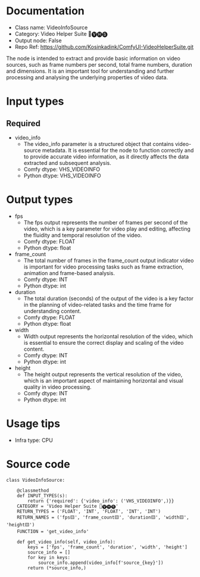 # Documentation
- Class name: VideoInfoSource
- Category: Video Helper Suite 🎥🅥🅗🅢
- Output node: False
- Repo Ref: https://github.com/Kosinkadink/ComfyUI-VideoHelperSuite.git

The node is intended to extract and provide basic information on video sources, such as frame numbers per second, total frame numbers, duration and dimensions. It is an important tool for understanding and further processing and analysing the underlying properties of video data.

# Input types
## Required
- video_info
    - The video_info parameter is a structured object that contains video-source metadata. It is essential for the node to function correctly and to provide accurate video information, as it directly affects the data extracted and subsequent analysis.
    - Comfy dtype: VHS_VIDEOINFO
    - Python dtype: VHS_VIDEOINFO

# Output types
- fps
    - The fps output represents the number of frames per second of the video, which is a key parameter for video play and editing, affecting the fluidity and temporal resolution of the video.
    - Comfy dtype: FLOAT
    - Python dtype: float
- frame_count
    - The total number of frames in the frame_count output indicator video is important for video processing tasks such as frame extraction, animation and frame-based analysis.
    - Comfy dtype: INT
    - Python dtype: int
- duration
    - The total duration (seconds) of the output of the video is a key factor in the planning of video-related tasks and the time frame for understanding content.
    - Comfy dtype: FLOAT
    - Python dtype: float
- width
    - Width output represents the horizontal resolution of the video, which is essential to ensure the correct display and scaling of the video content.
    - Comfy dtype: INT
    - Python dtype: int
- height
    - The height output represents the vertical resolution of the video, which is an important aspect of maintaining horizontal and visual quality in video processing.
    - Comfy dtype: INT
    - Python dtype: int

# Usage tips
- Infra type: CPU

# Source code
```
class VideoInfoSource:

    @classmethod
    def INPUT_TYPES(s):
        return {'required': {'video_info': ('VHS_VIDEOINFO',)}}
    CATEGORY = 'Video Helper Suite 🎥🅥🅗🅢'
    RETURN_TYPES = ('FLOAT', 'INT', 'FLOAT', 'INT', 'INT')
    RETURN_NAMES = ('fps🟨', 'frame_count🟨', 'duration🟨', 'width🟨', 'height🟨')
    FUNCTION = 'get_video_info'

    def get_video_info(self, video_info):
        keys = ['fps', 'frame_count', 'duration', 'width', 'height']
        source_info = []
        for key in keys:
            source_info.append(video_info[f'source_{key}'])
        return (*source_info,)
```